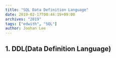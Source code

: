 ```yaml
---
title: "SQL Data Definition Language"
date: 2019-02-17T00:44:19+09:00
archives: "2019"
tags: ["edwith", "SQL"]
author: Joohan Lee
---
```


## 1. DDL(Data Definition Language)


